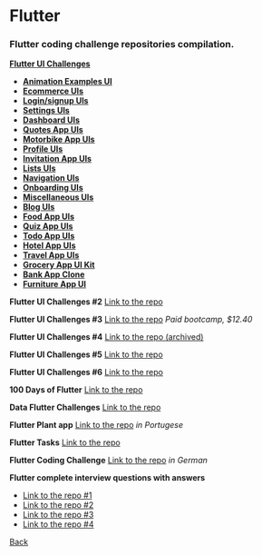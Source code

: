# Flutter
### Flutter coding challenge repositories compilation.

[**Flutter UI Challenges**](https://github.com/lohanidamodar/flutter_ui_challenges)
- **[Animation Examples UI](https://github.com/lohanidamodar/flutter_ui_challenges#animations)**
- **[Ecommerce UIs](https://github.com/lohanidamodar/flutter_ui_challenges#ecommerce)**
- **[Login/signup UIs](https://github.com/lohanidamodar/flutter_ui_challenges#user-flow-screens)**
- **[Settings UIs](https://github.com/lohanidamodar/flutter_ui_challenges#settings-uis)**
- **[Dashboard UIs](https://github.com/lohanidamodar/flutter_ui_challenges#dashboard-uis)**
- **[Quotes App UIs](https://github.com/lohanidamodar/flutter_ui_challenges#quotes-app-uis)**
- **[Motorbike App UIs](https://github.com/lohanidamodar/flutter_ui_challenges#motorbike-app-uis)**
- **[Profile UIs](https://github.com/lohanidamodar/flutter_ui_challenges#profile-screens)**
- **[Invitation App UIs](https://github.com/lohanidamodar/flutter_ui_challenges#inviation-app-ui)**
- **[Lists UIs](https://github.com/lohanidamodar/flutter_ui_challenges#lists-uis)**
- **[Navigation UIs](https://github.com/lohanidamodar/flutter_ui_challenges#navigations)**
- **[Onboarding UIs](https://github.com/lohanidamodar/flutter_ui_challenges#onboarding-screens)**
- **[Miscellaneous UIs](https://github.com/lohanidamodar/flutter_ui_challenges#miscellaneous-widgets)**
- **[Blog UIs](https://github.com/lohanidamodar/flutter_ui_challenges#blog)**
- **[Food App UIs](https://github.com/lohanidamodar/flutter_ui_challenges#food-app)**
- **[Quiz App UIs](https://github.com/lohanidamodar/flutter_ui_challenges#quiz-app)**
- **[Todo App UIs](https://github.com/lohanidamodar/flutter_ui_challenges#todo-app)**
- **[Hotel App UIs](https://github.com/lohanidamodar/flutter_ui_challenges#hotel-app)**
- **[Travel App UIs](https://github.com/lohanidamodar/flutter_ui_challenges#travel-app)**
- **[Grocery App UI Kit](https://github.com/lohanidamodar/flutter_ui_challenges#grocery-app-ui-kit)**
- **[Bank App Clone](https://github.com/lohanidamodar/flutter_ui_challenges#bank-app-clone)**
- **[Furniture App UI](https://github.com/lohanidamodar/flutter_ui_challenges#furniture-app-ui)**

**Flutter UI Challenges #2**
[Link to the repo](https://github.com/BhadrakshB/Flutter-Challenges)

**Flutter UI Challenges #3**
[Link to the repo](https://github.com/MedRedha/Flutter-Challenge-Apps)
*Paid bootcamp, $12.40*

**Flutter UI Challenges #4**
[Link to the repo (archived)](https://github.com/freitzzz/owwn-coding-challenge)

**Flutter UI Challenges #5**
[Link to the repo](https://github.com/trmediaDev/Flutter-Coding-Challenge)

**Flutter UI Challenges #6**
[Link to the repo](https://github.com/freitzzz/future-home-coding-challenge)

**100 Days of Flutter**
[Link to the repo](https://github.com/Huzaifaahmed20/100-days-of-flutter)

**Data Flutter Challenges**
[Link to the repo](https://github.com/Gugunner/dart-flutter-challenges/tree/master)

**Flutter Plant app**
[Link to the repo](https://github.com/leowevertonsantos/youtube-flutter-plant-app)
*in Portugese*

**Flutter Tasks**
[Link to the repo](https://github.com/Zairza-Open-The-Source/Flutter-Tasks)

**Flutter Coding Challenge**
[Link to the repo](https://github.com/borntocreate/flutter-coding-challenge)
*in German*

**Flutter complete interview questions with answers**
- [Link to the repo #1](https://github.com/power19942/flutter-interview-questions)
- [Link to the repo #2](https://github.com/fnplus/HACKTOBERFEST-2020-flutter-interview-questions)
- [Link to the repo #3](https://github.com/subash9860/Flutter-Interview-Questions-with-Answers)
- [Link to the repo #4](https://github.com/Gowtham-app-developer/Flutter-Interview-Questions)

[Back](./../README.md)